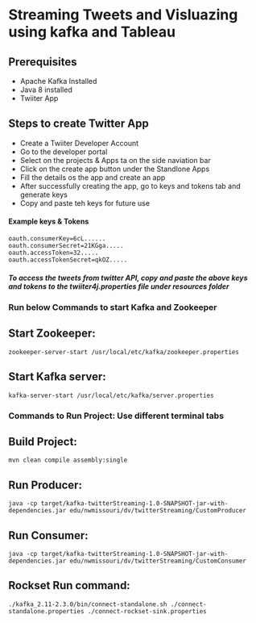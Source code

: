 # Streaming Tweets and Visluazing using kafka and Tableau

## Prerequisites
* Apache Kafka Installed
* Java 8 installed
* Twiiter App

## Steps to create Twitter App
* Create a Twiiter Developer Account
* Go to the developer portal
* Select on the projects & Apps ta on the side naviation bar
* Click on the create app button under the Standlone Apps 
* Fill the details os the app and create an app
* After successfully creating the app, go to keys and tokens tab and generate keys
* Copy and paste teh keys for future use

#### Example keys & Tokens

```
oauth.consumerKey=6cL......
oauth.consumerSecret=21KGga.....
oauth.accessToken=32.....
oauth.accessTokenSecret=qkOZ.....
```

##### To access the tweets from twitter API, copy and paste the above keys and tokens to the twiiter4j.properties file under resources folder

### Run below Commands to start Kafka and Zookeeper

## Start Zookeeper:
```
zookeeper-server-start /usr/local/etc/kafka/zookeeper.properties
```

## Start Kafka server:
```
kafka-server-start /usr/local/etc/kafka/server.properties
```

### Commands to Run Project: Use different terminal tabs

## Build Project:
 
```
mvn clean compile assembly:single
```

## Run Producer:
``` 
java -cp target/kafka-twitterStreaming-1.0-SNAPSHOT-jar-with-dependencies.jar edu/nwmissouri/dv/twitterStreaming/CustomProducer 
```

## Run Consumer:
```
java -cp target/kafka-twitterStreaming-1.0-SNAPSHOT-jar-with-dependencies.jar edu/nwmissouri/dv/twitterStreaming/CustomConsumer
```


## Rockset Run command:

```
./kafka_2.11-2.3.0/bin/connect-standalone.sh ./connect-standalone.properties ./connect-rockset-sink.properties 
```
